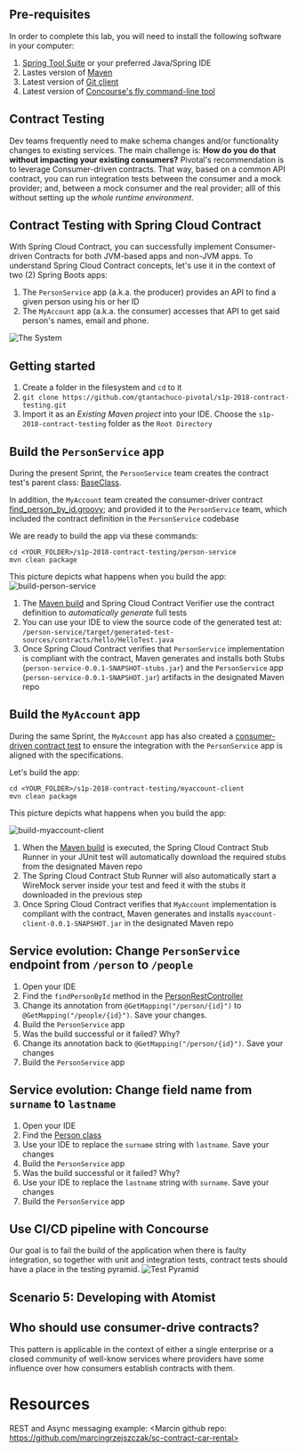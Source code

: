## Pre-requisites
In order to complete this lab, you will need to install the following software in your computer:
1) [Spring Tool Suite](https://spring.io/tools) or your preferred Java/Spring IDE
1) Lastes version of [Maven](https://maven.apache.org/)
1) Latest version of [Git client](https://git-scm.com/)
1) Latest version of [Concourse's fly command-line tool](https://github.com/concourse/fly)

## Contract Testing
Dev teams frequently need to make schema changes and/or functionality changes to existing services.
The main challenge is: __How do you do that without impacting your existing consumers?__ Pivotal's recommendation is to leverage Consumer-driven contracts. That way, based on a common API contract, you can run integration tests between the consumer and a mock provider; and, between a mock consumer and the real provider; alll of this without setting up the _whole runtime environment_. 

## Contract Testing with Spring Cloud Contract
With Spring Cloud Contract, you can successfully implement Consumer-driven Contracts for both JVM-based apps and non-JVM apps. To understand Spring Cloud Contract concepts, let's use it in the context of two (2) Spring Boots apps:

1) The `PersonService` app (a.k.a. the producer) provides an API to find a given person using his or her ID
1) The `MyAccount` app (a.k.a. the consumer) accesses that API to get said person's names, email and phone. 

![The System](TheSystem.png)

## Getting started
1) Create a folder in the filesystem and `cd` to it
1) `git clone https://github.com/gtantachuco-pivotal/s1p-2018-contract-testing.git`
1) Import it as an _Existing Maven project_ into your IDE. Choose the `s1p-2018-contract-testing` folder as the `Root Directory`

## Build the `PersonService` app
During the present Sprint, the `PersonService` team creates the contract test's parent class: [BaseClass](person-service/src/test/java/hello/BaseClass.java).

In addition, the `MyAccount` team created the consumer-driver contract [find_person_by_id.groovy](person-service/src/test/resources/contracts/hello/find_person_by_id.groovy); and provided it to the `PersonService` team, which included the contract definition in the `PersonService` codebase

We are ready to build the app via these commands:
```
cd <YOUR_FOLDER>/s1p-2018-contract-testing/person-service
mvn clean package
```
This picture depicts what happens when you build the app:
![build-person-service](build-person-service.png)

1) The [Maven build](person-service/pom.xml) and Spring Cloud Contract Verifier use the contract definition to _automatically generate_ full tests
1) You can use your IDE to view the source code of the generated test at: `/person-service/target/generated-test-sources/contracts/hello/HelloTest.java`
1) Once Spring Cloud Contract verifies that `PersonService` implementation is compliant with the contract, Maven generates and installs both Stubs (`person-service-0.0.1-SNAPSHOT-stubs.jar`) and the `PersonService` app (`person-service-0.0.1-SNAPSHOT.jar`) artifacts in the designated Maven repo

## Build the `MyAccount` app
During the same Sprint, the `MyAccount` app has also created a [consumer-driven contract test](/myaccount-client/src/test/java/hello/MyAccountApplicationTest.java) to ensure the integration with the `PersonService` app is aligned with the specifications.

Let's build the app:
```
cd <YOUR_FOLDER>/s1p-2018-contract-testing/myaccount-client
mvn clean package
```
This picture depicts what happens when you build the app:

![build-myaccount-client](build-myaccount-client.png)

1) When the [Maven build](/myaccount-client/pom.xml) is executed, the Spring Cloud Contract Stub Runner in your JUnit test will automatically download the required stubs from the designated Maven repo
1) The Spring Cloud Contract Stub Runner will also automatically start a WireMock server inside your test and feed it with the stubs it downloaded in the previous step
1) Once Spring Cloud Contract verifies that `MyAccount` implementation is compliant with the contract, Maven generates and installs `myaccount-client-0.0.1-SNAPSHOT.jar` in the designated Maven repo

## Service evolution: Change `PersonService` endpoint from `/person` to `/people`
1) Open your IDE
1) Find the `findPersonById` method in the [PersonRestController](/person-service/src/main/java/hello/PersonRestController.java) 
1) Change its annotation from `@GetMapping("/person/{id}")` to `@GetMapping("/people/{id}")`. Save your changes.
1) Build the `PersonService` app
1) Was the build successful or it failed? Why?
1) Change its annotation back to `@GetMapping("/person/{id}")`. Save your changes
1) Build the `PersonService` app

## Service evolution: Change field name from `surname` to `lastname`
1) Open your IDE
1) Find the [Person class](/person-service/src/main/java/hello/Person.java) 
1) Use your IDE to replace the `surname` string with `lastname`. Save your changes
1) Build the `PersonService` app
1) Was the build successful or it failed? Why?
1) Use your IDE to replace the `lastname` string with `surname`. Save your changes
1) Build the `PersonService` app

## Use CI/CD pipeline with Concourse
Our goal is to fail the build of the application when there is faulty integration, so together with unit and integration tests, contract tests should have a place in the testing pyramid.
![Test Pyramid](testing_pyramid.png)

## Scenario 5: Developing with Atomist

## Who should use consumer-drive contracts?
This pattern is applicable in the context of either a single enterprise or a closed community of well-know services where providers have some influence over how consumers establish contracts with them.


# Resources
REST and Async messaging example: <Marcin github repo: https://github.com/marcingrzejszczak/sc-contract-car-rental>
